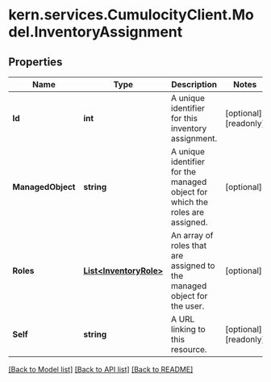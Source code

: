 
# kern.services.CumulocityClient.Model.InventoryAssignment

## Properties

Name | Type | Description | Notes
------------ | ------------- | ------------- | -------------
**Id** | **int** | A unique identifier for this inventory assignment. | [optional] [readonly] 
**ManagedObject** | **string** | A unique identifier for the managed object for which the roles are assigned. | [optional] 
**Roles** | [**List&lt;InventoryRole&gt;**](InventoryRole.md) | An array of roles that are assigned to the managed object for the user. | [optional] 
**Self** | **string** | A URL linking to this resource. | [optional] [readonly] 

[[Back to Model list]](../README.md#documentation-for-models)
[[Back to API list]](../README.md#documentation-for-api-endpoints)
[[Back to README]](../README.md)

